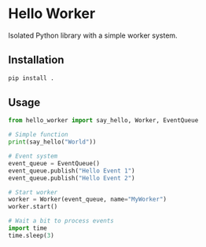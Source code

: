 # Hello Worker

Isolated Python library with a simple worker system.

## Installation

```bash
pip install .
```

## Usage

```python
from hello_worker import say_hello, Worker, EventQueue

# Simple function
print(say_hello("World"))

# Event system
event_queue = EventQueue()
event_queue.publish("Hello Event 1")
event_queue.publish("Hello Event 2")

# Start worker
worker = Worker(event_queue, name="MyWorker")
worker.start()

# Wait a bit to process events
import time
time.sleep(3)
```
